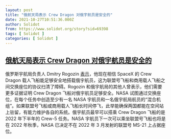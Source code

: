 ```yaml
---
layout: post
title: "俄航天局表示 Crew Dragon 对俄宇航员是安全的"
date: 2021-10-27T10:51:36.000Z
author: Solidot
from: https://www.solidot.org/story?sid=69398
tags: [ Solidot ]
categories: [ Solidot ]
---
```

<!--1635331896000-->
[俄航天局表示 Crew Dragon 对俄宇航员是安全的](https://www.solidot.org/story?sid=69398)
------

<div>
俄罗斯宇航局负责人 Dmitry Rogozin <a href="https://spacenews.com/rogozin-says-crew-dragon-safe-for-russian-cosmonauts/">表示</a>，他现在相信 SpaceX 的 Crew Dragon 载人飞船能足够安全地搭载俄宇航员，这为联盟号飞船和商用载人飞船之间交换座位的协议扫清了障碍。Rogozin 和俄宇航局的其他人曾表示，他们需要更多证据证明 Crew Dragon 飞船对俄宇航员足够安全。NASA 试图通过交换座位，在每个任务中创造至少有一名 NASA 宇航员和一名俄宇航局航员的“混合机组”。如果联盟号飞船或商用载人飞船长时间停飞，此举能确保两国都能在空间站上驻留，有能力维护各自的系统。俄宇航员最早可以搭乘 Crew Dragon 飞船的是2022 年下半年的 Crew-5 任务。NASA 宇航员下一次可以乘坐联盟号飞船也将是在 2022 年秋季，NASA 已决定不在 2022 年 3 月发射的联盟号 MS-21 上占据座位。
</div>

